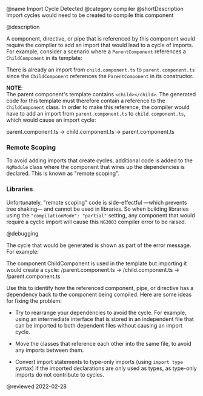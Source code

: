 @name Import Cycle Detected @category compiler @shortDescription Import cycles would need to be created to compile this component

@description

A component, directive, or pipe that is referenced by this component would require the compiler to add an import that would lead to a cycle of imports. For example, consider a scenario where a `ParentComponent` references a `ChildComponent` in its template:

<code-example header="parent.component.ts" path="errors/cyclic-imports/parent.component.ts"></code-example>

<code-example header="child.component.ts" path="errors/cyclic-imports/child.component.ts"></code-example>

There is already an import from `child.component.ts` to `parent.component.ts` since the `ChildComponent` references the `ParentComponent` in its constructor.

<div class="alert is-helpful">

**NOTE**: <br />
The parent component's template contains `<child></child>`.
The generated code for this template must therefore contain a reference to the `ChildComponent` class.
In order to make this reference, the compiler would have to add an import from `parent.component.ts` to `child.component.ts`, which would cause an import cycle:

<code-example format="none" language="none">

parent.component.ts -&gt; child.component.ts -&gt; parent.component.ts

</code-example>

</div>

### Remote Scoping

To avoid adding imports that create cycles, additional code is added to the `NgModule` class where the component that wires up the dependencies is declared. This is known as "remote scoping".

### Libraries

Unfortunately, "remote scoping" code is side-effectful &mdash;which prevents tree shaking&mdash; and cannot be used in libraries. So when building libraries using the `"compilationMode": "partial"` setting, any component that would require a cyclic import will cause this `NG3003` compiler error to be raised.

@debugging

The cycle that would be generated is shown as part of the error message. For example:

<code-example hideCopy="true">

The component ChildComponent is used in the template but importing it would create a cycle:
/parent.component.ts -&gt; /child.component.ts -&gt; /parent.component.ts

</code-example>

Use this to identify how the referenced component, pipe, or directive has a dependency back to the component being compiled. Here are some ideas for fixing the problem:

*   Try to rearrange your dependencies to avoid the cycle. For example, using an intermediate interface that is stored in an independent file that can be imported to both dependent files without causing an import cycle.

*   Move the classes that reference each other into the same file, to avoid any imports between them.
*   Convert import statements to type-only imports \(using `import type` syntax\) if the imported declarations are only used as types, as type-only imports do not contribute to cycles.

@reviewed 2022-02-28
